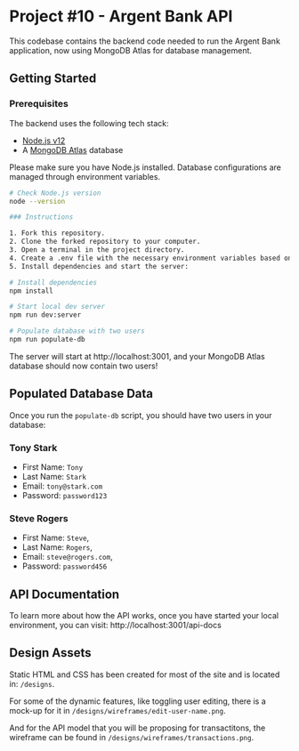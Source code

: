 # Project #10 - Argent Bank API

This codebase contains the backend code needed to run the Argent Bank application, now using MongoDB Atlas for database management.

## Getting Started

### Prerequisites

The backend uses the following tech stack:

- [Node.js v12](https://nodejs.org/en/)
- A [MongoDB Atlas](https://www.mongodb.com/cloud/atlas) database

Please make sure you have Node.js installed. Database configurations are managed through environment variables.

```bash
# Check Node.js version
node --version

### Instructions

1. Fork this repository.
2. Clone the forked repository to your computer.
3. Open a terminal in the project directory.
4. Create a .env file with the necessary environment variables based on .env.example.
5. Install dependencies and start the server:

# Install dependencies
npm install

# Start local dev server
npm run dev:server

# Populate database with two users
npm run populate-db
```

The server will start at http://localhost:3001, and your MongoDB Atlas database should now contain two users!

## Populated Database Data

Once you run the `populate-db` script, you should have two users in your database:

### Tony Stark

- First Name: `Tony`
- Last Name: `Stark`
- Email: `tony@stark.com`
- Password: `password123`

### Steve Rogers

- First Name: `Steve`,
- Last Name: `Rogers`,
- Email: `steve@rogers.com`,
- Password: `password456`

## API Documentation

To learn more about how the API works, once you have started your local environment, you can visit: http://localhost:3001/api-docs

## Design Assets

Static HTML and CSS has been created for most of the site and is located in: `/designs`.

For some of the dynamic features, like toggling user editing, there is a mock-up for it in `/designs/wireframes/edit-user-name.png`.

And for the API model that you will be proposing for transactitons, the wireframe can be found in `/designs/wireframes/transactions.png`.





